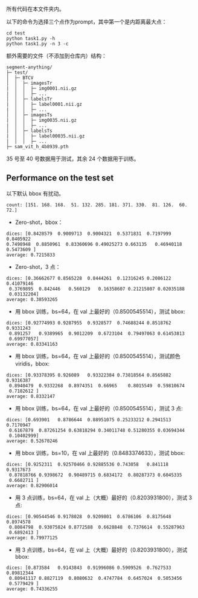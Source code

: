 所有代码在本文件夹内。

以下的命令为选择三个点作为prompt，其中第一个是内距离最大点：
```
cd test
python task1.py -h
python task1.py -n 3 -c
```

额外需要的文件（不添加到仓库内）结构：
```
segment-anything/
├─ test/
│  ├─ BTCV
│  │  ├─ imagesTr
|  │  │  ├─ img0001.nii.gz
|  │  │  ├─ ...
│  │  ├─ labelsTr
|  │  │  ├─ label0001.nii.gz
|  │  │  ├─ ...
│  │  ├─ imagesTs
|  │  │  ├─ img0035.nii.gz
|  │  │  ├─ ...
│  │  ├─ labelsTs
|  │  │  ├─ label00035.nii.gz
|  │  │  ├─ ...
├─ sam_vit_h_4b8939.pth
```

35 号至 40 号数据用于测试，其余 24 个数据用于训练。

## Performance on the test set

以下默认 bbox 有扰动。

```
count: [151. 168. 168.  51. 132. 285. 181. 371. 330.  81. 126.  60.  72.]
```

*   Zero-shot，bbox：
```
dices: [0.8428579  0.9009713  0.9004321  0.5371831  0.7197999  0.8405922
0.7498948  0.8850961  0.83360696 0.49025273 0.663135   0.46940118
0.5473609 ]
average: 0.7215833
```
*   Zero-shot，3 点：
```
dices: [0.36662677 0.8565228  0.8444261  0.12316245 0.2086122  0.41079146
 0.3769895  0.842446   0.560129   0.16358607 0.21215807 0.02035188
 0.03132204]
average: 0.38593265
```

*   用 bbox 训练，bs=64，在 val 上最好的（0.8500545514），测试 bbox:
```
dices: [0.92774993 0.9287955  0.9328577  0.74688244 0.8518762  0.9331243
 0.891257   0.9389965  0.9012209  0.6723104  0.79497063 0.61453813
 0.69977057]
average: 0.83341163
```

*   用 bbox 训练，bs=64，在 val 上最好的（0.8500545514），测试颜色 viridis，bbox:
```
dices: [0.93378395 0.926089   0.93322384 0.73818564 0.8565882  0.9316387
 0.8940479  0.9332268  0.8974351  0.66965    0.8015549  0.59810674
 0.7182612 ]
average: 0.8332147
```

*   用 bbox 训练，bs=64，在 val 上最好的（0.8500545514），测试 3 点:
```
dices: [0.693901   0.8786644  0.88951075 0.25233212 0.2941513  0.7170947
 0.6167879  0.87261254 0.63818294 0.34011748 0.51280355 0.03694344
 0.10402999]
average: 0.52670246
```

*   用 bbox 训练，bs=10，在 val 上最好的（0.8483374633），测试 bbox:
```
dices: [0.9252311  0.92570466 0.92885536 0.743058   0.841118   0.9317673
 0.87818766 0.9398672  0.90489715 0.6834172  0.80287373 0.6045335
 0.6682711 ]
average: 0.82906014
```

*   用 3 点训练，bs=64，在 val 上（大概）最好的（0.8203931800），测试 3 点:
```
dices: [0.90544546 0.9178028  0.9209801  0.6786106  0.8175648  0.8974578
 0.8084798  0.93075824 0.8772588  0.6628848  0.7376614  0.55287963
 0.6892413 ]
average: 0.79977125
```

*   用 3 点训练，bs=64，在 val 上（大概）最好的（0.8203931800），测试 bbox:
```
dices: [0.873584   0.9143843  0.91996086 0.5909526  0.7627533  0.89812344
 0.80941117 0.8827119  0.8080632  0.4747784  0.6457024  0.5053456
 0.5779429 ]
average: 0.74336255
```